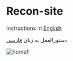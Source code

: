 # Recon-site

Instructions in [English](./README-en.md)<br>

دستورالعمل به زبان [فارسی](./README-fa.md)<br>

![home1](https://github.com/aliasgharfathikhah/Recon-site/assets/114841573/d263f394-f281-4f3d-b157-c234fb7166ac)
